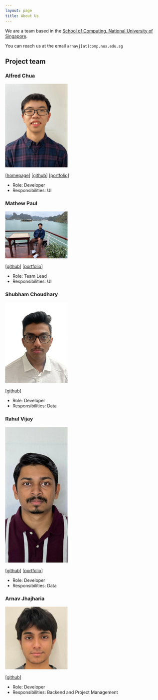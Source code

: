 ```yaml
---
layout: page
title: About Us
---
```


We are a team based in the [School of Computing, National University of Singapore](https://www.comp.nus.edu.sg).

You can reach us at the email `arnavj[at]comp.nus.edu.sg`

## Project team

### Alfred Chua

<img src="images/alfred-chua.png" width="200px">

[[homepage](http://www.comp.nus.edu.sg/~damithch)]
[[github](https://github.com/alfred-chua)]
[[portfolio](team/johndoe.md)]

* Role: Developer
* Responsibilities: UI

### Mathew Paul

<img src="images/mathew270.png" width="200px">

[[github](https://github.com/mathew270)]
[[portfolio](team/johndoe.md)]

* Role: Team Lead
* Responsibilities: UI

### Shubham Choudhary

<img src="images/shubham-1417.png" width="200px">

[[github](http://github.com/shubham-1417)]

* Role: Developer
* Responsibilities: Data

### Rahul Vijay

<img src="images/Rahulvira.png" width="200px">

[[github](http://github.com/Rahulvira)]
[[portfolio](team/johndoe.md)]

* Role: Developer
* Responsibilities: Data

### Arnav Jhajharia

<img src="images/arnav-jhajharia.png" width="200px">

[[github](http://github.com/Arnav-Jhajharia)]

* Role: Developer
* Responsibilities: Backend and Project Management
